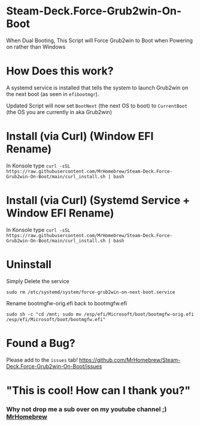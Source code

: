 # Steam-Deck.Force-Grub2win-On-Boot
When Dual Booting, This Script will Force Grub2win to Boot when Powering on rather than Windows


# How Does this work?

A systemd service is installed that tells the system to launch Grub2win on the next boot (as seen in `efibootmgr`).

Updated Script will now set `BootNext` (the next OS to boot) to `CurrentBoot` (the OS you are currently in aka Grub2win)

# Install (via Curl) (Window EFI Rename)

In Konsole type `curl -sSL https://raw.githubusercontent.com/MrHomebrew/Steam-Deck.Force-Grub2win-On-Boot/main/curl_install.sh | bash`


# Install (via Curl) (Systemd Service + Window EFI Rename)

In Konsole type `curl -sSL https://raw.githubusercontent.com/MrHomebrew/Steam-Deck.Force-Grub2win-On-Boot/main/curl_install.sh | bash`


# Uninstall

Simply Delete the service

`sudo rm /etc/systemd/system/force-grub2win-on-next-boot.service`

Rename bootmgfw-orig.efi back to bootmgfw.efi

`sudo sh -c "cd /mnt; sudo mv /esp/efi/Microsoft/boot/bootmgfw-orig.efi /esp/efi/Microsoft/boot/bootmgfw.efi"`

# Found a Bug?

Please add to the `issues` tab! https://github.com/MrHomebrew/Steam-Deck.Force-Grub2win-On-Boot/issues

# "This is cool! How can I thank you?"
### Why not drop me a sub over on my youtube channel ;) [MrHomebrew](https://youtube.com/@JasonLeonidas?sub_confirmation=1)

